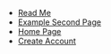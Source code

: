 - [Read Me](README)
- [Example Second Page](second-page)
- [Home Page](main)
- [Create Account](create_account)
